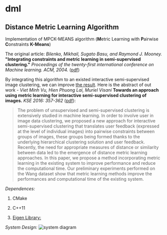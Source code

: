 # dml
## Distance Metric Learning Algorithm

Implementation of MPCK-MEANS algorithm (**M**etric Learning with **P**airwise **C**onstraints **K-Means**)

The original article: *Bilenko, Mikhail, Sugato Basu, and Raymond J. Mooney.* **"Integrating constraints and metric learning in semi-supervised clustering."** *Proceedings of the twenty-first international conference on Machine learning. ACM, 2004.*
([pdf](http://research.microsoft.com/en-us/um/people/mbilenko/papers/04-semi-icml.pdf))

By integrating this algorithm to an existed interactive semi-supervised image clustering, we can improve [the result](https://minhvvu.github.io/demo/stage1/index.html).
Here is the abstract of out work - *Viet Minh Vu, Hien Phuong Lai, Muriel Visani* **Towards an approach using metric learning for interactive semi-supervised clustering of images.**  *KSE 2016: 357-362* ([pdf](https://minhvvu.github.io/demo/article/KSE_paper89_approach-metric-learning_2016.pdf)):

> The problem of unsupervised and semi-supervised clustering is extensively studied in machine learning. In order to involve user in image data clustering, we proposed a new approach for interactive semi-supervised clustering that translates user feedback (expressed at the level of individual images) into pairwise constraints between groups of images, these groups being formed thanks to the underlying hierarchical clustering solution and user feedback. Recently, the need for appropriate measures of distance or similarity between data led to the emergence of distance metric learning approaches. In this paper, we propose a method incorporating metric learning in the existing system to improve performance and reduce the computational time. Our preliminary experiments performed on the Wang dataset show that metric learning methods improve the performances and computational time of the existing system.

*Dependences:*

1. CMake

2. C++11

3. [Eigen Library:](http://eigen.tuxfamily.org/index.php?title=Main_Page)


*System Design:*
![system diagram](https://github.com/minhvvu/dml/blob/master/systemDesign.png "Class Diagram")
